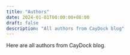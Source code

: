 ```yaml
---
title: "Authors"
date: 2024-01-01T00:00:00+08:00
draft: false
description: "All authors from CayDock blog"
---
```


Here are all authors from CayDock blog.
